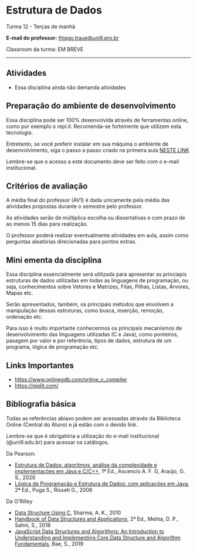 # Estrutura de Dados

Turma 12 - Terças de manhã

**E-mail do professor:** thiago.traue@uni9.pro.br

Classroom da turma: EM BREVE

---

## Atividades

- Essa disciplina ainda não demanda atividades

## Preparação do ambiente de desenvolvimento

Essa disciplina pode ser 100% desenvolvida através de ferramentas online, como por exemplo o repl.it. Recomenda-se fortemente que utilizem esta tecnologia.

Entretanto, se você preferir instalar em sua máquina o ambiente de desenvolvimento, siga o passo a passo criado na primeira aula [NESTE LINK](https://docs.google.com/document/d/1YoNdpckKwzpodFB8-5oZPBCm-jcUQvjAkWdQEFbeoQg/edit?usp=sharing)

Lembre-se que o acesso a este documento deve ser feito com o e-mail institucional.

## Critérios de avaliação

A média final do professor (AV1) é dada unicamente pela média das atividades propostas durante o semestre pelo professor.

As atividades serão de múltiplica escolha ou dissertativas e com prazo de ao menos 15 dias para realização.

O professor poderá realizar eventualmente atividades em aula, assim como perguntas aleatórias direcionadas para pontos extras.

## Mini ementa da disciplina

Essa disciplina essencialmente será utilizada para apresentar as princiapis estruturas de dados utilizadas em todas as linguagens de programação, ou seja, conhecimentos sobre Vetores e Matrizes, Filas, Pilhas, Listas, Árvores, Mapas etc.

Serão apresentados, também, os principais métodos que envolvem a manipulação dessas estruturas, como busca, inserção, remoção, ordenação etc.

Para isso é muito importante conhecermos os principais mecanismos de desenvolvimento das linguagens utilizadas (C e Java), como ponteiros, pasagem por valor e por referência, tipos de dados, estrutura de um programa, lógica de programação etc.

## Links Importantes

- https://www.onlinegdb.com/online_c_compiler
- https://replit.com/

## Bibliografia básica

Todas as referências abiaxo podem ser acessadas através da Biblioteca Online (Central do Aluno) e já estão com o devido link.

Lembre-se que é obrigatória a utilização do e-mail institucional (@uni9.edu.br) para acessar os catálogos.

Da Pearson:

- [Estrutura de Dados: algoritmos, análise da complexidade e implementações em Java e C/C++](https://plataforma.bvirtual.com.br/Acervo/Publicacao/1995), 1ª Ed., Ascencio A. F. G, Araújo, G. S., 2020
- [Lógica de Programação e Estrutura de Dados: com aplicações em Java](https://plataforma.bvirtual.com.br/Acervo/Publicacao/447), 2ª Ed., Puga S., Risseti G., 2008

Da O'Rilley

- [Data Structure Using C](https://learning.oreilly.com/library/view/data-structure-using/9788131755662/), Sharma, A. K., 2010
- [Handbook of Data Structures and Applications](https://learning.oreilly.com/library/view/handbook-of-data/9781351645645/), 2ª Ed., Mehta, D. P., Sahni, S., 2018
- [JavaScript Data Structures and Algorithms: An Introduction to Understanding and Implementing Core Data Structure and Algorithm Fundamentals](https://learning.oreilly.com/library/view/javascript-data-structures/9781484239889/), Bae, S., 2019